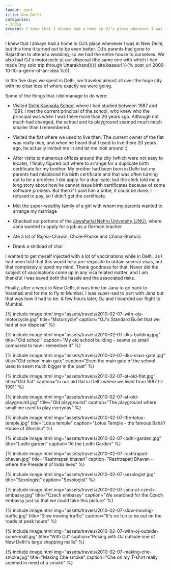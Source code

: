 ```yaml
---
layout: post
title: New Delhi
categories:
- India
excerpt: I knew that I always had a home in OJ’s place whenever I was in New Delhi, but this time it turned out to be even better. OJ’s parents had gone to Rajasthan to attend a wedding, so we had the entire house to ourselves. We also had OJ's motorcycle at our disposal
---
```


I knew that I always had a home in OJ’s place whenever I was in New Delhi, but
this time it turned out to be even better. OJ’s parents had gone to Rajasthan to
attend a wedding, so we had the entire house to ourselves. We also had OJ's
motorcycle at our disposal (the same one with which I had made [my solo trip
through Uttarakhand]({{ site.baseurl }}{% post_url 2009-10-10-a-germ-of-an-idea %})).

In the five days we spent in Delhi, we traveled almost all over the huge city
with no clear idea of where exactly we were going.

Some of the things that I did manage to do were:

- Visited [Delhi Kannada
  School](https://www.facebook.com/Delhi-kannada-school-130157357095627) where I
  had studied between 1987 and 1991. I met the current principal of the school,
  who knew who the principal was when I was there more than 20 years ago.
  Although not much had changed, the school and its playground seemed much much
  smaller than I remembered.

- Visited the flat where we used to live then. The current owner of the flat was
  really nice, and when he heard that I used to live there 20 years ago, he
  actually invited me in and let me look around :)

- After visits to numerous offices around the city (which were not easy to
  locate), I finally figured out where to arrange for a duplicate birth
  certificate for my brother. My brother had been born in Delhi but my parents
  had misplaced his birth certificate and that was often turning out to be a
  problem. I did apply for a duplicate, but the clerk told me a long story about
  how he cannot issue birth certificates because of some software problem. But
  then if I paid him a bribe, it could be done. I refused to pay, so I didn't
  get the certificate.

- Met the super-wealthy family of a girl with whom my parents wanted to arrange
  my marriage

- Checked out portions of the [Jawaharlal Nehru University
  (JNU)](https://en.wikipedia.org/wiki/Jawaharlal_Nehru_University,_Delhi),
  where Jana wanted to apply for a job as a German teacher

- Ate a lot of Rajma-Chawal, Chole-Phulke and Chana-Bhatura

- Drank a shitload of chai

I wanted to get myself injected with a lot of vaccinations while in Delhi, as I
had been told that this would be a pre-requisite to obtain several visas, but
that completely slipped my mind. Thank goodness for that. Never did the subject
of vaccinations come up in any visa related matter, and I am thankful I was
saved both the hassle and the associated risks.

Finally, after a week in New Delhi, it was time for Jana to go back to Varanasi
and for me to fly to Mumbai. I was super-sad to part with Jana but that was how
it had to be. A few hours later, OJ and I boarded our flight to Mumbai.

{% include image.html
    img="assets/travels/2010-02-07-with-ojs-motorcycle.jpg"
    title="Motorcycle"
    caption="OJ's Standard Bullet that we had at our disposal" %}

{% include image.html
    img="assets/travels/2010-02-07-dks-building.jpg"
    title="Old school"
    caption="My old school building - seems so small compared to how I remember
        it" %}

{% include image.html
    img="assets/travels/2010-02-07-dks-main-gate.jpg"
    title="Old school main gate"
    caption="Even the main gate of the school used to seem much bigger in the
        past" %}

{% include image.html
    img="assets/travels/2010-02-07-at-old-flat.jpg"
    title="Old flat"
    caption="In our old flat in Delhi where we lived from 1987 till 1991" %}

{% include image.html
    img="assets/travels/2010-02-07-at-old-playground.jpg"
    title="Old playground"
    caption="The playground where small me used to play everyday" %}

{% include image.html
    img="assets/travels/2010-02-07-the-lotus-temple.jpg"
    title="Lotus temple"
    caption="Lotus Temple - the famous Bahá'í House of Worship" %}

{% include image.html
    img="assets/travels/2010-02-07-lodhi-garden.jpg"
    title="Lodhi garden"
    caption="At the Lodhi Garden" %}

{% include image.html
    img="assets/travels/2010-02-07-rashtrapati-bhavan.jpg"
    title="Rashtrapati bhavan"
    caption="Rashtrapati Bhavan - where the President of India lives" %}

{% include image.html
    img="assets/travels/2010-02-07-sexologist.jpg"
    title="Sexologist"
    caption="Sexologist" %}

{% include image.html
    img="assets/travels/2010-02-07-jana-at-czech-embassy.jpg"
    title="Czech embassy"
    caption="We searched for the Czech embassy just so that we could take this
        picture" %}

{% include image.html
    img="assets/travels/2010-02-07-slow-moving-traffic.jpg"
    title="Slow moving traffic"
    caption="It's no fun to be out on the roads at peak hours" %}

{% include image.html
    img="assets/travels/2010-02-07-with-oj-outside-some-mall.jpg"
    title="With OJ"
    caption="Posing with OJ outside one of New Delhi's large shopping malls" %}

{% include image.html
    img="assets/travels/2010-02-07-making-che-smoke.jpg"
    title="Making Che smoke"
    caption="Che on my T-shirt really seemed in need of a smoke" %}
